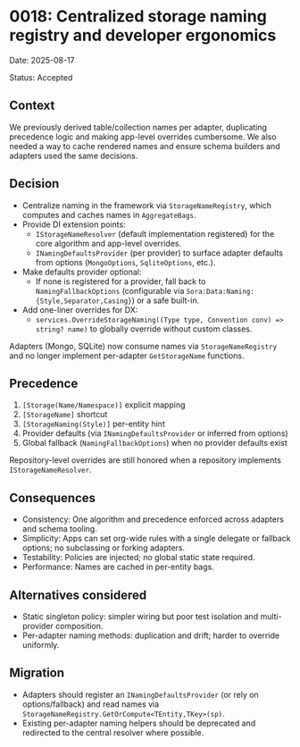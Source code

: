 # 0018: Centralized storage naming registry and developer ergonomics

Date: 2025-08-17

Status: Accepted

## Context

We previously derived table/collection names per adapter, duplicating precedence logic and making app-level overrides cumbersome. We also needed a way to cache rendered names and ensure schema builders and adapters used the same decisions.

## Decision

- Centralize naming in the framework via `StorageNameRegistry`, which computes and caches names in `AggregateBags`.
- Provide DI extension points:
  - `IStorageNameResolver` (default implementation registered) for the core algorithm and app-level overrides.
  - `INamingDefaultsProvider` (per provider) to surface adapter defaults from options (`MongoOptions`, `SqliteOptions`, etc.).
- Make defaults provider optional:
  - If none is registered for a provider, fall back to `NamingFallbackOptions` (configurable via `Sora:Data:Naming:{Style,Separator,Casing}`) or a safe built-in.
- Add one-liner overrides for DX:
  - `services.OverrideStorageNaming((Type type, Convention conv) => string? name)` to globally override without custom classes.

Adapters (Mongo, SQLite) now consume names via `StorageNameRegistry` and no longer implement per-adapter `GetStorageName` functions.

## Precedence

1) `[Storage(Name/Namespace)]` explicit mapping
2) `[StorageName]` shortcut
3) `[StorageNaming(Style)]` per-entity hint
4) Provider defaults (via `INamingDefaultsProvider` or inferred from options)
5) Global fallback (`NamingFallbackOptions`) when no provider defaults exist

Repository-level overrides are still honored when a repository implements `IStorageNameResolver`.

## Consequences

- Consistency: One algorithm and precedence enforced across adapters and schema tooling.
- Simplicity: Apps can set org-wide rules with a single delegate or fallback options; no subclassing or forking adapters.
- Testability: Policies are injected; no global static state required.
- Performance: Names are cached in per-entity bags.

## Alternatives considered

- Static singleton policy: simpler wiring but poor test isolation and multi-provider composition.
- Per-adapter naming methods: duplication and drift; harder to override uniformly.

## Migration

- Adapters should register an `INamingDefaultsProvider` (or rely on options/fallback) and read names via `StorageNameRegistry.GetOrCompute<TEntity,TKey>(sp)`.
- Existing per-adapter naming helpers should be deprecated and redirected to the central resolver where possible.

